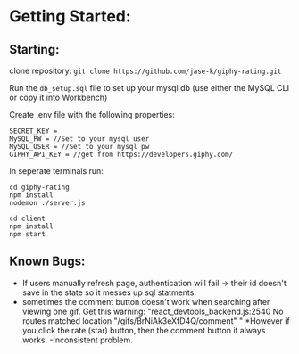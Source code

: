 # Getting Started: 

## Starting: 
clone repository: 
```git clone https://github.com/jase-k/giphy-rating.git```

Run the ```db_setup.sql``` file to set up your mysql db (use either the MySQL CLI or copy it into Workbench)

Create .env file with the following properties: 
```
SECRET_KEY = 
MySQL_PW = //Set to your mysql user
MySQL_USER = //Set to your mysql pw
GIPHY_API_KEY = //get from https://developers.giphy.com/
```

In seperate terminals run: <br> 
```
cd giphy-rating
npm install
nodemon ./server.js
``` 

```
cd client
npm install
npm start
```



## Known Bugs: 
- If users manually refresh page, authentication will fail -> their id doesn't save in the state so it messes up sql statments. 
- sometimes the comment button doesn't work when searching after viewing one gif. Get this warning: "react_devtools_backend.js:2540 No routes matched location "/gifs/BrNiAk3eXfD4Q/comment" " *However if you click the rate (star) button, then the comment button it always works. -Inconsistent problem.




